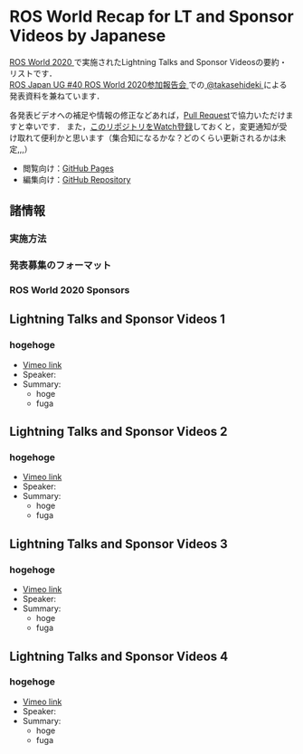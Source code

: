 # ROS World Recap for LT and Sponsor Videos by Japanese

[ROS World 2020 ](https://roscon.ros.org/world/2020/)で実施されたLightning Talks and Sponsor Videosの要約・リストです．  
[ROS Japan UG #40 ROS World 2020参加報告会 ](https://rosjp.connpass.com/event/196043/)での[ @takasehideki ](https://www2.slideshare.net/takasehideki/robot-operating-system-236990359/4)による発表資料を兼ねています．

各発表ビデオへの補足や情報の修正などあれば，[Pull Request](https://github.com/takasehideki/rosworld_ltsp_recap_jp/pulls)で協力いただけますと幸いです．
また，[このリポジトリをWatch登録](https://docs.github.com/ja/enterprise-server@2.20/github/receiving-notifications-about-activity-on-github/watching-and-unwatching-repositories)しておくと，変更通知が受け取れて便利かと思います（集合知になるかな？どのくらい更新されるかは未定,,,）

- 閲覧向け：[GitHub Pages](https://takasehideki.github.io/rosworld_ltsp_recap_jp)
- 編集向け：[GitHub Repository](https://github.com/takasehideki/rosworld_ltsp_recap_jp)

## 諸情報

### 実施方法

### 発表募集のフォーマット

### ROS World 2020 Sponsors

## Lightning Talks and Sponsor Videos 1

### hogehoge

- [Vimeo link]()
- Speaker: 
- Summary:
    - hoge
    - fuga

## Lightning Talks and Sponsor Videos 2

### hogehoge

- [Vimeo link]()
- Speaker: 
- Summary:
    - hoge
    - fuga


## Lightning Talks and Sponsor Videos 3

### hogehoge

- [Vimeo link]()
- Speaker: 
- Summary:
    - hoge
    - fuga


## Lightning Talks and Sponsor Videos 4

### hogehoge

- [Vimeo link]()
- Speaker: 
- Summary:
    - hoge
    - fuga

